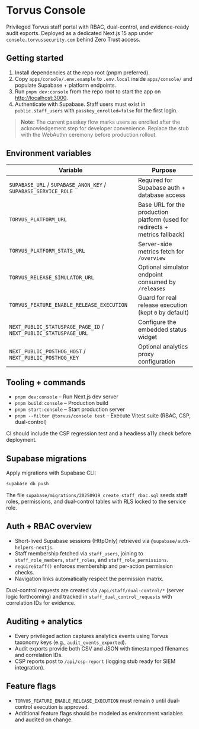 # Torvus Console

Privileged Torvus staff portal with RBAC, dual-control, and evidence-ready audit exports. Deployed as a dedicated Next.js 15 app under `console.torvussecurity.com` behind Zero Trust access.

## Getting started

1. Install dependencies at the repo root (pnpm preferred).
2. Copy `apps/console/.env.example` to `.env.local` inside `apps/console/` and populate Supabase + platform endpoints.
3. Run `pnpm dev:console` from the repo root to start the app on <http://localhost:3000>.
4. Authenticate with Supabase. Staff users must exist in `public.staff_users` with `passkey_enrolled=false` for the first login.

> **Note:** The current passkey flow marks users as enrolled after the acknowledgement step for developer convenience. Replace the stub with the WebAuthn ceremony before production rollout.

## Environment variables

| Variable | Purpose |
| --- | --- |
| `SUPABASE_URL` / `SUPABASE_ANON_KEY` / `SUPABASE_SERVICE_ROLE` | Required for Supabase auth + database access |
| `TORVUS_PLATFORM_URL` | Base URL for the production platform (used for redirects + metrics fallback) |
| `TORVUS_PLATFORM_STATS_URL` | Server-side metrics fetch for `/overview` |
| `TORVUS_RELEASE_SIMULATOR_URL` | Optional simulator endpoint consumed by `/releases` |
| `TORVUS_FEATURE_ENABLE_RELEASE_EXECUTION` | Guard for real release execution (kept `0` by default) |
| `NEXT_PUBLIC_STATUSPAGE_PAGE_ID` / `NEXT_PUBLIC_STATUSPAGE_URL` | Configure the embedded status widget |
| `NEXT_PUBLIC_POSTHOG_HOST` / `NEXT_PUBLIC_POSTHOG_KEY` | Optional analytics proxy configuration |

## Tooling + commands

- `pnpm dev:console` – Run Next.js dev server
- `pnpm build:console` – Production build
- `pnpm start:console` – Start production server
- `pnpm --filter @torvus/console test` – Execute Vitest suite (RBAC, CSP, dual-control)

CI should include the CSP regression test and a headless a11y check before deployment.

## Supabase migrations

Apply migrations with Supabase CLI:

```bash
supabase db push
```

The file `supabase/migrations/20250919_create_staff_rbac.sql` seeds staff roles, permissions, and dual-control tables with RLS locked to the service role.

## Auth + RBAC overview

- Short-lived Supabase sessions (HttpOnly) retrieved via `@supabase/auth-helpers-nextjs`.
- Staff membership fetched via `staff_users`, joining to `staff_role_members`, `staff_roles`, and `staff_role_permissions`.
- `requireStaff()` enforces membership and per-action permission checks.
- Navigation links automatically respect the permission matrix.

Dual-control requests are created via `/api/staff/dual-control/*` (server logic forthcoming) and tracked in `staff_dual_control_requests` with correlation IDs for evidence.

## Auditing + analytics

- Every privileged action captures analytics events using Torvus taxonomy keys (e.g., `audit_events_exported`).
- Audit exports provide both CSV and JSON with timestamped filenames and correlation IDs.
- CSP reports post to `/api/csp-report` (logging stub ready for SIEM integration).

## Feature flags

- `TORVUS_FEATURE_ENABLE_RELEASE_EXECUTION` must remain `0` until dual-control execution is approved.
- Additional feature flags should be modeled as environment variables and audited on change.
